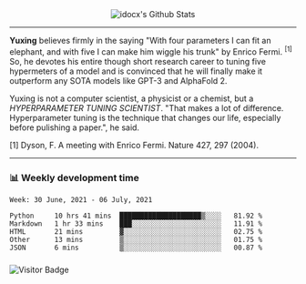 <div align="center">
    <img align="center" src="https://github-readme-stats.vercel.app/api?username=idocx&show_icons=true&count_private=true&hide_border=true" alt="idocx's Github Stats"></img>
</div>

---

**Yuxing** believes firmly in the saying "With four parameters I can fit an elephant, and with five I can make him wiggle his trunk" by Enrico Fermi. <sup>[1]</sup> So, he devotes his entire though short research career to tuning five hypermeters of a model and is convinced that he will finally make it outperform any SOTA models like GPT-3 and AlphaFold 2.

Yuxing is not a computer scientist, a physicist or a chemist, but a *HYPERPARAMETER TUNING SCIENTIST*. "That makes a lot of difference. Hyperparameter tuning is the technique that changes our life, especially before pulishing a paper.", he said.

[1] Dyson, F. A meeting with Enrico Fermi. Nature 427, 297 (2004).


---

### 📊 Weekly development time
<!--START_SECTION:waka-->
```text
Week: 30 June, 2021 - 06 July, 2021

Python     10 hrs 41 mins  ████████████████████▒░░░░   81.92 % 
Markdown   1 hr 33 mins    ███░░░░░░░░░░░░░░░░░░░░░░   11.91 % 
HTML       21 mins         ▓░░░░░░░░░░░░░░░░░░░░░░░░   02.75 % 
Other      13 mins         ▒░░░░░░░░░░░░░░░░░░░░░░░░   01.75 % 
JSON       6 mins          ▒░░░░░░░░░░░░░░░░░░░░░░░░   00.87 % 
```
<!--END_SECTION:waka-->

### 

![Visitor Badge](https://visitor-badge.laobi.icu/badge?page_id=idocx.idocx)